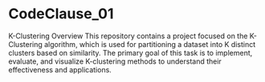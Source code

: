 # CodeClause_01
K-Clustering 
Overview
This repository contains a project focused on the K-Clustering algorithm, which is used for partitioning a dataset into K distinct clusters based on similarity. The primary goal of this task is to implement, evaluate, and visualize K-clustering methods to understand their effectiveness and applications.
